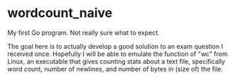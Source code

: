 # wordcount_naive
My first Go program. Not really sure what to expect.

The goal here is to actually develop a good solution to an exam question I received once.
Hopefully I will be able to emulate the function of "wc" from Linux, an executable that gives counting stats about a text file, specifically *w*ord *c*ount, number of newlines, and number of bytes in (size of) the file.
